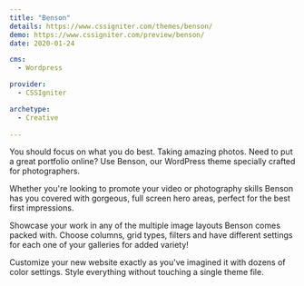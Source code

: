 ```yaml
---
title: "Benson"
details: https://www.cssigniter.com/themes/benson/
demo: https://www.cssigniter.com/preview/benson/
date: 2020-01-24

cms: 
  - Wordpress

provider: 
  - CSSIgniter

archetype:
  - Creative
  
---
```


You should focus on what you do best. Taking amazing photos. Need to put a great portfolio online? Use Benson, our WordPress theme specially crafted for photographers.

Whether you're looking to promote your video or photography skills Benson has you covered with gorgeous, full screen hero areas, perfect for the best first impressions.

Showcase your work in any of the multiple image layouts Benson comes packed with. Choose columns, grid types, filters and have different settings for each one of your galleries for added variety!

Customize your new website exactly as you've imagined it with dozens of color settings. Style everything without touching a single theme file.
